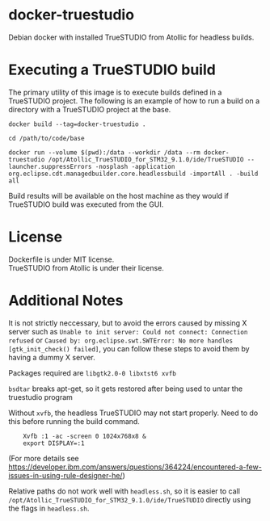 # docker-truestudio
  
Debian docker with installed TrueSTUDIO from Atollic for headless builds.  

# Executing a TrueSTUDIO build

The primary utility of this image is to execute builds defined in a TrueSTUDIO project. The following is an example of how to run a build on a directory with a TrueSTUDIO project at the base.

```
docker build --tag=docker-truestudio .

cd /path/to/code/base

docker run --volume $(pwd):/data --workdir /data --rm docker-truestudio /opt/Atollic_TrueSTUDIO_for_STM32_9.1.0/ide/TrueSTUDIO --launcher.suppressErrors -nosplash -application org.eclipse.cdt.managedbuilder.core.headlessbuild -importAll . -build all
```

Build results will be available on the host machine as they would if TrueSTUDIO build was executed from the GUI.

# License
  
Dockerfile is under MIT license.  
TrueSTUDIO from Atollic is under their license.  

# Additional Notes
It is not strictly neccessary, but to avoid the errors caused by missing X server such as `Unable to init server: Could not connect: Connection refused` or `Caused by: org.eclipse.swt.SWTError: No more handles [gtk_init_check() failed]`, you can follow these steps to avoid them by having a dummy X server. 

Packages required are `libgtk2.0-0 libxtst6 xvfb`

`bsdtar` breaks apt-get, so it gets restored after being used to untar the truestudio program

Without `xvfb`, the headless TrueSTUDIO may not start properly. Need to do this before running the build command. 
```
    Xvfb :1 -ac -screen 0 1024x768x8 &
    export DISPLAY=:1
```

(For more details see https://developer.ibm.com/answers/questions/364224/encountered-a-few-issues-in-using-rule-designer-he/)

Relative paths do not work well with `headless.sh`, so it is easier to call `/opt/Atollic_TrueSTUDIO_for_STM32_9.1.0/ide/TrueSTUDIO` directly using the flags in `headless.sh`. 
